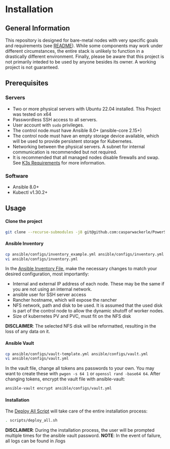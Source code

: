 # Installation

## General Information

This repository is designed for bare-metal nodes with very specific goals and requirements (see [README](../README.md)). While some components may work under different circumstances, the entire stack is unlikely to function in a drastically different environment. Finally, please be aware that this project is not primarily inteded to be used by anyone besides its owner. A working project is not guaranteed.

## Prerequisites

### Servers
- Two or more physical servers with Ubuntu 22.04 installed. This Project was tested on x64
- Passwordless SSH access to all servers.
- User account with `sudo` privileges.
- The control node *must* have Ansible 8.0+ (ansible-core 2.15+)
- The control node must have an empty storage device available, which will be used to provide persistent storage for Kubernetes.
- Networking between the physical servers. A subnet for internal communication is recommended but not required.
- It is recommended that all managed nodes disable firewalls and swap. See [K3s Requirements](https://docs.k3s.io/installation/requirements) for more information.

### Software
- Ansible 8.0+
- Kubectl v1.30.2+

## Usage

#### Clone the project
```bash
git clone --recurse-submodules -j8 git@github.com:casparwackerle/PowerStack.git
```
#### Ansible Inventory
```bash
cp ansible/configs/inventory_example.yml ansible/configs/inventory.yml
vi ansible/configs/inventory.yml
```
In the [Ansible Inventory File](../ansible/configs/inventory.yml), make the necessary changes to match your desired configuration, most importantly:
- Internal and external IP address of each node. These may be the same if you are not using an internal network.
- ansible user for SSH server access
- Rancher hostname, which will expose the rancher
- NFS network, path and disk to be used. It is assumed that the used disk is part of the control node to allow the dynamic shutoff of worker nodes.
- Size of kubernetes PV and PVC, must fit on the NFS disk

**DISCLAIMER**: The selected NFS disk will be reformatted, resulting in the loss of any data on it.

#### Ansible Vault
```bash
cp ansible/configs/vault-template.yml ansible/configs/vault.yml
vi ansible/configs/vault.yml
```
In the vault file, change all tokens ans passwords to your own. You may want to create these with `pwgen -s 64 1` or `openssl rand -base64 64`.
After changing tokens, encrypt the vault file with ansible-vault:
```bash
ansible-vault encrypt ansible/configs/vault.yml
```

#### Installation
The [Deploy All Script](../scripts/deploy_all.sh) will take care of the entire installation process:
```bash
. scripts/deploy_all.sh
```
**DISCLAIMER**: During the installation process, the user will be prompted multiple times for the ansible vault password.
**NOTE**: In the event of failure, all logs can be found in /logs